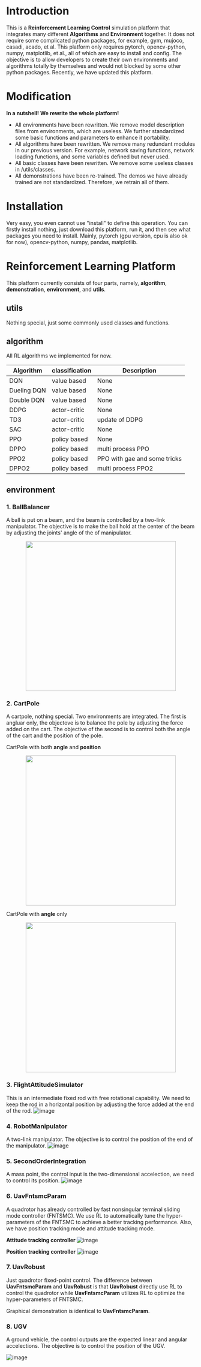 # Introduction

This is a **Reinforcement Learning Control** simulation platform that integrates many different **Algorithms** and **Environment** together.
It does not require some complicated python packages, for example, gym, mujoco, casadi, acado, et al.
This platform only requires pytorch, opencv-python, numpy, matplotlib, et al., all of which are easy to install and config.
The objective is to allow developers to create their own environments and algorithms totally by themselves and would not blocked by some other python packages.
Recently, we have updated this platform.

# Modification

**In a nutshell! We rewrite the whole platform!**

* All environments have been rewritten. We remove model description files from environments, which are useless.
  We further standardized some basic functions and parameters to enhance it portability.
* All algorithms have been rewritten. We remove many redundant modules in our previous version. For example, network saving functions, network loading functions,
  and some variables defined but never used.
* All basic classes have been rewritten. We remove some useless classes in /utils/classes.
* All demonstrations have been re-trained. The demos we have already trained are not standardized. Therefore, we retrain all of them.

# Installation

Very easy, you even cannot use "install" to define this operation. You can firstly install nothing, just download this platform, run it, and then see
what packages you need to install. Mainly, pytorch (gpu version, cpu is also ok for now), opencv-python, numpy, pandas, matplotlib.

# Reinforcement Learning Platform

This platform currently consists of four parts, namely, **algorithm**, **demonstration**, **environment**, and **utils**.

## utils

Nothing special, just some commonly used classes and functions.

## algorithm

All RL algorithms we implemented for now.

|  Algorithm  |  classification |         Description          |
| ----------- | --------------- | ---------------------------- |
|     DQN     |   value based   |              None            |
| Dueling DQN |   value based   |              None            |
| Double DQN  |   value based   |              None            |
|     DDPG    |   actor-critic  |              None            |
|     TD3     |   actor-critic  |        update of DDPG        |
|     SAC     |   actor-critic  |              None            |
|     PPO     |   policy based  |              None            |
|     DPPO    |   policy based  |      multi process PPO       |
|     PPO2    |   policy based  | PPO with gae and some tricks |
|    DPPO2    |   policy based  |      multi process PPO2      |

## environment

### 1. BallBalancer

A ball is put on a beam, and the beam is controlled by a two-link manipulator. The objective is to make the ball hold at the center of the beam by adjusting the joints' angle of the of manipulator.

<div align=center>
    <img src="https://github.com/ReinforcementLearning-StudyNote/ReinforcementLearning_V2/blob/main/gifs/envs/BallBalancer1D.gif" width="400px">
</div>

### 2. CartPole

A cartpole, nothing special. Two environments are integrated. The first is angluar only, the objectove is to balance the pole by adjusting the force added on the cart. The objective of the second is to control both the angle of the cart and the position of the pole.

CartPole with both **angle** and **position**

<div align=center>
    <img src="https://github.com/ReinforcementLearning-StudyNote/ReinforcementLearning_V2/blob/main/gifs/envs/CartPole.gif" width="400px">
</div>

CartPole with **angle** only

<div align=center>
    <img src="https://github.com/ReinforcementLearning-StudyNote/ReinforcementLearning_V2/blob/main/gifs/envs/CartPoleAngleOnly.gif" width="400px">
</div>

### 3. FlightAttitudeSimulator

This is an intermediate fixed rod with free rotational capability. We need to keep the rod in a horizontal position by adjusting the force added at the end of the rod.
![image](https://github.com/ReinforcementLearning-StudyNote/ReinforcementLearning_V2/blob/main/gifs/envs/Flight_Attitude_Simulator.gif)

### 4. RobotManipulator

A two-link manipulator. The objective is to control the position of the end of the manipulator.
![image](https://github.com/ReinforcementLearning-StudyNote/ReinforcementLearning_V2/blob/main/gifs/envs/TwoLinkManipulator.gif)

### 5. SecondOrderIntegration

A mass point, the control input is the two-dimensional accelection, we need to control its position.
![image](https://github.com/ReinforcementLearning-StudyNote/ReinforcementLearning_V2/blob/main/gifs/envs/SecondOrderIntegration.gif)

### 6. UavFntsmcParam

A quadrotor has already controlled by fast nonsingular terminal sliding mode controller (FNTSMC). We use RL to automatically tune the hyper-parameters of the FNTSMC to achieve a better tracking performance. Also, we have position tracking mode and attitude tracking mode.

**Attitude tracking controller**
![image](https://github.com/ReinforcementLearning-StudyNote/ReinforcementLearning_V2/blob/main/gifs/envs/UavFntsmcAtt.gif)

**Position tracking controller**
![image](https://github.com/ReinforcementLearning-StudyNote/ReinforcementLearning_V2/blob/main/gifs/envs/UavFntsmcPos.gif)

### 7. UavRobust

Just quadrotor fixed-point control. The difference between **UavFntsmcParam** and **UavRobust** is that **UavRobust** directly use RL to control the quadrotor while **UavFntsmcParam** utilizes RL to optimize the hyper-parameters of FNTSMC.

Graphical demonstration is identical to **UavFntsmcParam**.


### 8. UGV

A ground vehicle, the control outputs are the expected linear and angular accelections. The objective is to control the position of the UGV.

![image](https://github.com/ReinforcementLearning-StudyNote/ReinforcementLearning_V2/blob/main/gifs/envs/UGV.gif)





